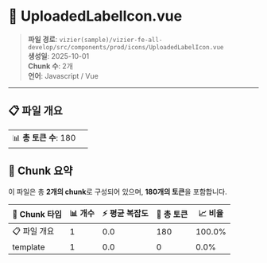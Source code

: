 # 📄 UploadedLabelIcon.vue

> **파일 경로**: `vizier(sample)/vizier-fe-all-develop/src/components/prod/icons/UploadedLabelIcon.vue`  
> **생성일**: 2025-10-01  
> **Chunk 수**: 2개  
> **언어**: Javascript / Vue
---


## 📋 파일 개요

| | |
|--|--|
| 📊 **총 토큰 수**: 180 |  |






## 🧩 Chunk 요약

이 파일은 총 **2개의 chunk**로 구성되어 있으며, **180개의 토큰**을 포함합니다.

| 🧩 Chunk 타입 | 📊 개수 | ⚡ 평균 복잡도 | 📝 총 토큰 | 📈 비율 |
|---------------|--------|-------------|----------|--------|
| 📋 파일 개요 | 1 | 0.0 | 180 | 100.0% |
| template | 1 | 0.0 | 0 | 0.0% |

